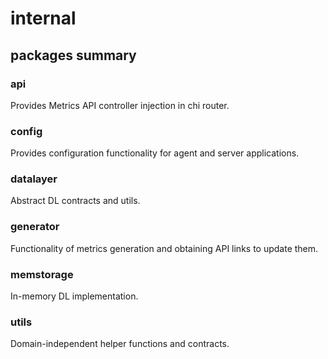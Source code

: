 # internal

## packages summary

### api

Provides Metrics API controller injection in chi router.

### config

Provides configuration functionality for agent and server applications.

### datalayer

Abstract DL contracts and utils.

### generator

Functionality of metrics generation and obtaining API links to update them.

### memstorage

In-memory DL implementation.

### utils

Domain-independent helper functions and contracts.
